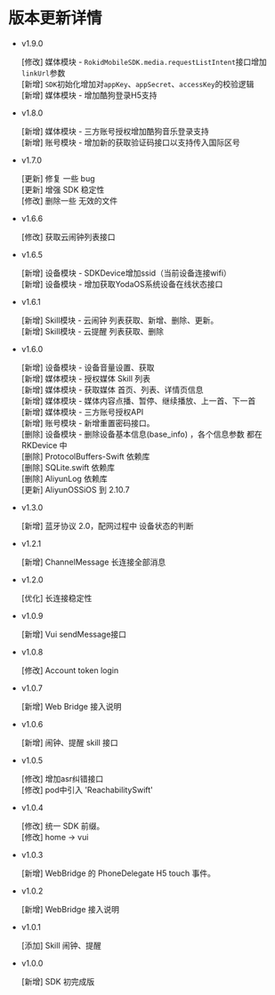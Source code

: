 #  版本更新详情
* v1.9.0

    [修改] 媒体模块 - `RokidMobileSDK.media.requestListIntent`接口增加`linkUrl`参数<br>
    [新增] `SDK`初始化增加对`appKey`、`appSecret`、`accessKey`的校验逻辑<br>
    [新增] 媒体模块 - 增加酷狗登录H5支持<br>


* v1.8.0

    [新增] 媒体模块 - 三方账号授权增加酷狗音乐登录支持<br>
    [新增] 账号模块 - 增加新的获取验证码接口以支持传入国际区号<br>

* v1.7.0

    [更新] 修复 一些 bug<br>
    [更新] 增强 SDK 稳定性<br>
    [修改] 删除一些 无效的文件<br>

* v1.6.6

    [修改] 获取云闹钟列表接口<br>

* v1.6.5

    [新增] 设备模块 - SDKDevice增加ssid（当前设备连接wifi）<br>
    [新增] 设备模块 - 增加获取YodaOS系统设备在线状态接口<br>

* v1.6.1

    [新增] Skill模块 - 云闹钟 列表获取、新增、删除、更新。<br>
    [新增] Skill模块 - 云提醒 列表获取、删除<br>

* v1.6.0

    [新增] 设备模块 - 设备音量设置、获取<br>
    [新增] 媒体模块 - 授权媒体 Skill 列表<br>
    [新增] 媒体模块 - 获取媒体 首页、列表、详情页信息<br>
    [新增] 媒体模块 - 媒体内容点播、暂停、继续播放、上一首、下一首<br>
    [新增] 媒体模块 - 三方账号授权API<br>
    [新增] 账号模块 - 新增重置密码接口。<br>
    [删除] 设备模块 - 删除设备基本信息(base_info) ，各个信息参数 都在 RKDevice 中 <br>
    [删除] ProtocolBuffers-Swift 依赖库<br>
    [删除] SQLite.swift 依赖库<br>
    [删除] AliyunLog 依赖库<br>
    [更新] AliyunOSSiOS 到 2.10.7<br>

* v1.3.0

    [新增] 蓝牙协议 2.0，配网过程中 设备状态的判断

* v1.2.1

    [新增] ChannelMessage 长连接全部消息 <br>

* v1.2.0

    [优化] 长连接稳定性

* v1.0.9

    [新增] Vui sendMessage接口

* v1.0.8

    [修改] Account token login

* v1.0.7 

    [新增] Web Bridge 接入说明

* v1.0.6

    [新增] 闹钟、提醒 skill 接口

* v1.0.5

    [修改] 增加asr纠错接口<br>
    [修改] pod中引入 'ReachabilitySwift'

* v1.0.4

    [修改] 统一 SDK 前缀。<br>
    [修改] home -> vui

* v1.0.3

    [新增] WebBridge 的 PhoneDelegate H5 touch 事件。

* v1.0.2

    [新增] WebBridge 接入说明

* v1.0.1

    [添加] Skill 闹钟、提醒

* v1.0.0 

    [新增] SDK 初完成版

